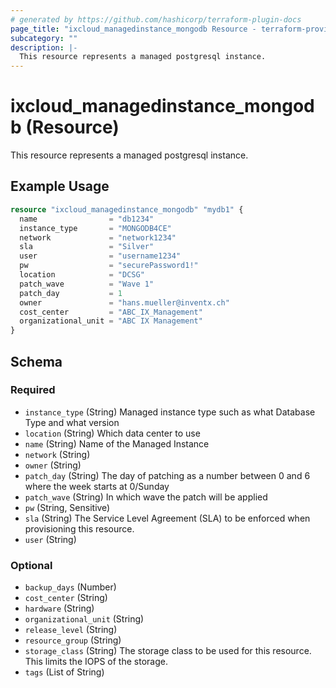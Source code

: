 ```yaml
---
# generated by https://github.com/hashicorp/terraform-plugin-docs
page_title: "ixcloud_managedinstance_mongodb Resource - terraform-provider-ixcloud"
subcategory: ""
description: |-
  This resource represents a managed postgresql instance.
---
```


# ixcloud_managedinstance_mongodb (Resource)

This resource represents a managed postgresql instance.

## Example Usage

```terraform
resource "ixcloud_managedinstance_mongodb" "mydb1" {
  name                = "db1234"
  instance_type       = "MONGODB4CE"
  network             = "network1234"
  sla                 = "Silver"
  user                = "username1234"
  pw                  = "securePassword1!"
  location            = "DCSG"
  patch_wave          = "Wave 1"
  patch_day           = 1
  owner               = "hans.mueller@inventx.ch"
  cost_center         = "ABC_IX_Management"
  organizational_unit = "ABC IX Management"
}
```

<!-- schema generated by tfplugindocs -->
## Schema

### Required

- `instance_type` (String) Managed instance type such as what Database Type and what version
- `location` (String) Which data center to use
- `name` (String) Name of the Managed Instance
- `network` (String)
- `owner` (String)
- `patch_day` (String) The day of patching as a number between 0 and 6 where the week starts at 0/Sunday
- `patch_wave` (String) In which wave the patch will be applied
- `pw` (String, Sensitive)
- `sla` (String) The Service Level Agreement (SLA) to be enforced when provisioning this resource.
- `user` (String)

### Optional

- `backup_days` (Number)
- `cost_center` (String)
- `hardware` (String)
- `organizational_unit` (String)
- `release_level` (String)
- `resource_group` (String)
- `storage_class` (String) The storage class to be used for this resource. This limits the IOPS of the storage.
- `tags` (List of String)


